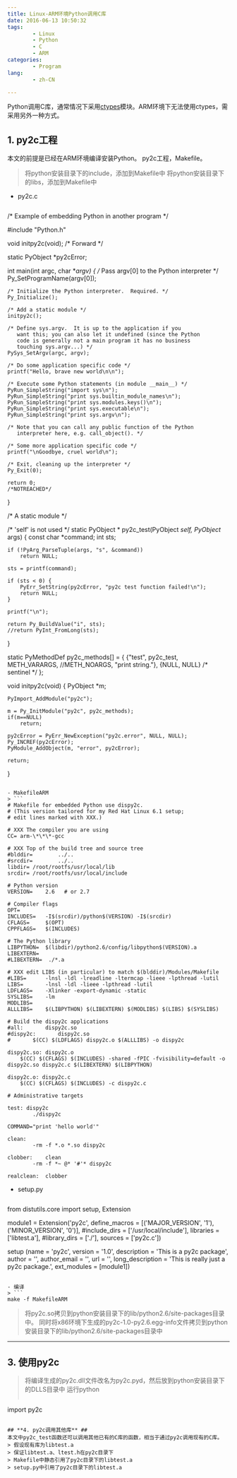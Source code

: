 ```yaml
---
title: Linux-ARM环境Python调用C库
date: 2016-06-13 10:50:32
tags:
        - Linux
        - Python
        - C
        - ARM
categories:
        - Program
lang:
        - zh-CN

---
```

Python调用C库，通常情况下采用[ctypes](http://starship.python.net/crew/theller/ctypes/)模块。ARM环境下无法使用ctypes，需采用另外一种方式。

<!-- more -->
## **1. py2c工程** ##
本文的前提是已经在ARM环境编译安装Python。
py2c工程，Makefile。
> 将python安装目录下的include，添加到Makefile中
> 将python安装目录下的libs，添加到Makefile中

- py2c.c
> ```
/* Example of embedding Python in another program */

#include "Python.h"

void initpy2c(void); /* Forward */

static PyObject *py2cError;

int
main(int argc, char **argv)
{
    /* Pass argv[0] to the Python interpreter */
    Py_SetProgramName(argv[0]);
    
    /* Initialize the Python interpreter.  Required. */
    Py_Initialize();
    
    /* Add a static module */
    initpy2c();
    
    /* Define sys.argv.  It is up to the application if you
       want this; you can also let it undefined (since the Python 
       code is generally not a main program it has no business
       touching sys.argv...) */
    PySys_SetArgv(argc, argv);
    
    /* Do some application specific code */
    printf("Hello, brave new world\n\n");
    
    /* Execute some Python statements (in module __main__) */
    PyRun_SimpleString("import sys\n");
    PyRun_SimpleString("print sys.builtin_module_names\n");
    PyRun_SimpleString("print sys.modules.keys()\n");
    PyRun_SimpleString("print sys.executable\n");
    PyRun_SimpleString("print sys.argv\n");
    
    /* Note that you can call any public function of the Python
       interpreter here, e.g. call_object(). */
    
    /* Some more application specific code */
    printf("\nGoodbye, cruel world\n");
    
    /* Exit, cleaning up the interpreter */
    Py_Exit(0);
    
    return 0;
    /*NOTREACHED*/
}

/* A static module */

/* 'self' is not used */
static PyObject *
py2c_test(PyObject *self, PyObject* args)
{
    const char *command;
    int sts;

    if (!PyArg_ParseTuple(args, "s", &command))
        return NULL;
    
    sts = printf(command);
    
    if (sts < 0) {
        PyErr_SetString(py2cError, "py2c test function failed!\n");
        return NULL;
    }
    
    printf("\n");
    
    return Py_BuildValue("i", sts);
    //return PyInt_FromLong(sts);
}

static PyMethodDef py2c_methods[] = {
    {"test",		py2c_test,	METH_VARARGS, //METH_NOARGS,
     "print string."},
    {NULL,		NULL}		/* sentinel */
};

void
initpy2c(void)
{
    PyObject *m;
    
    PyImport_AddModule("py2c");
    
    m = Py_InitModule("py2c", py2c_methods);
    if(m==NULL)
        return;
    
    py2cError = PyErr_NewException("py2c.error", NULL, NULL);
    Py_INCREF(py2cError);
    PyModule_AddObject(m, "error", py2cError);
    
    return;
}

```

- MakefileARM
> ```
# Makefile for embedded Python use dispy2c.
# (This version tailored for my Red Hat Linux 6.1 setup;
# edit lines marked with XXX.)

# XXX The compiler you are using
CC= arm-\*\*\*-gcc

# XXX Top of the build tree and source tree
#blddir=		../..
#srcdir=		../..
libdir= /root/rootfs/usr/local/lib
srcdir= /root/rootfs/usr/local/include

# Python version
VERSION=	2.6   # or 2.7

# Compiler flags
OPT=	
INCLUDES=	-I$(srcdir)/python$(VERSION) -I$(srcdir)
CFLAGS=		$(OPT)
CPPFLAGS=	$(INCLUDES)

# The Python library
LIBPYTHON=	$(libdir)/python2.6/config/libpython$(VERSION).a
LIBEXTERN=
#LIBEXTERN=  ./*.a

# XXX edit LIBS (in particular) to match $(blddir)/Modules/Makefile
#LIBS=		-lnsl -ldl -lreadline -ltermcap -lieee -lpthread -lutil
LIBS=		-lnsl -ldl -lieee -lpthread -lutil
LDFLAGS=	-Xlinker -export-dynamic -static
SYSLIBS=	-lm
MODLIBS=	
ALLLIBS=	$(LIBPYTHON) $(LIBEXTERN) $(MODLIBS) $(LIBS) $(SYSLIBS)

# Build the dispy2c applications
#all:		dispy2c.so
#dispy2c:		dispy2c.so
#		$(CC) $(LDFLAGS) dispy2c.o $(ALLLIBS) -o dispy2c 

dispy2c.so: dispy2c.o
	$(CC) $(CFLAGS) $(INCLUDES) -shared -fPIC -fvisibility=default -o dispy2c.so dispy2c.c $(LIBEXTERN) $(LIBPYTHON)

dispy2c.o: dispy2c.c
	$(CC) $(CFLAGS) $(INCLUDES) -c dispy2c.c

# Administrative targets

test: dispy2c
		./dispy2c

COMMAND="print 'hello world'"

clean:
		-rm -f *.o *.so dispy2c

clobber:	clean
		-rm -f *~ @* '#'* dispy2c

realclean:	clobber

```

- setup.py
> ```
from distutils.core import setup, Extension

module1 = Extension('py2c',
                    define_macros = [('MAJOR_VERSION', '1'),
                                     ('MINOR_VERSION', '0')],
                    #include_dirs = ['/usr/local/include'],
                    libraries = ['libtest.a'],
                    #library_dirs = ['./'],
                    sources = ['py2c.c'])

setup (name = 'py2c',
       version = '1.0',
       description = 'This is a py2c package',
       author = '',
       author_email = '',
       url = '',
       long_description = 'This is really just a py2c package.',
       ext_modules = [module1])
```

- 编译
> ```
make -f MakefileARM
```
> 将py2c.so拷贝到python安装目录下的lib/python2.6/site-packages目录中。
> 同时将x86环境下生成的py2c-1.0-py2.6.egg-info文件拷贝到python安装目录下的lib/python2.6/site-packages目录中


----------
## **3. 使用py2c** ##
> 将编译生成的py2c.dll文件改名为py2c.pyd，然后放到python安装目录下的DLLS目录中
> 运行python
> ```
import py2c
```

## **4. py2c调用其他库** ##
本文中py2c_test函数还可以调用其他已有的C库的函数，相当于通过py2c调用现有的C库。
> 假设现有库为libtest.a
> 保证libtest.a、ltest.h在py2c目录下
> Makefile中静态引用了py2c目录下的libtest.a
> setup.py中引用了py2c目录下的libtest.a

